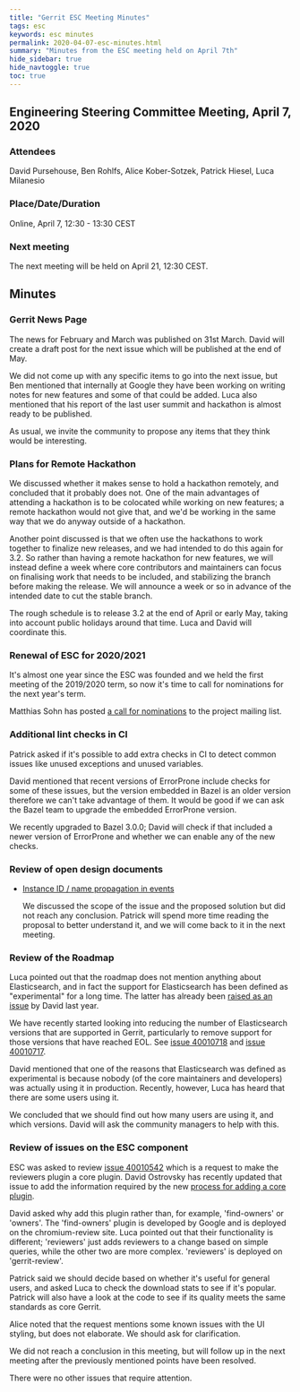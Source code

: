 ```yaml
---
title: "Gerrit ESC Meeting Minutes"
tags: esc
keywords: esc minutes
permalink: 2020-04-07-esc-minutes.html
summary: "Minutes from the ESC meeting held on April 7th"
hide_sidebar: true
hide_navtoggle: true
toc: true
---
```


## Engineering Steering Committee Meeting, April 7, 2020

### Attendees

David Pursehouse, Ben Rohlfs, Alice Kober-Sotzek, Patrick Hiesel, Luca Milanesio

### Place/Date/Duration

Online, April 7, 12:30 - 13:30 CEST

### Next meeting

The next meeting will be held on April 21, 12:30 CEST.

## Minutes

### Gerrit News Page

The news for February and March was published on 31st March. David will create a
draft post for the next issue which will be published at the end of May.

We did not come up with any specific items to go into the next issue, but Ben
mentioned that internally at Google they have been working on writing notes for
new features and some of that could be added. Luca also mentioned that his report
of the last user summit and hackathon is almost ready to be published.

As usual, we invite the community to propose any items that they think would
be interesting.

### Plans for Remote Hackathon

We discussed whether it makes sense to hold a hackathon remotely, and concluded
that it probably does not. One of the main advantages of attending a hackathon is
to be colocated while working on new features; a remote hackathon would not give
that, and we'd be working in the same way that we do anyway outside of a hackathon.

Another point discussed is that we often use the hackathons to work together to
finalize new releases, and we had intended to do this again for 3.2. So rather than
having a remote hackathon for new features, we will instead define a week where
core contributors and maintainers can focus on finalising work that needs to be
included, and stabilizing the branch before making the release. We will announce
a week or so in advance of the intended date to cut the stable branch.

The rough schedule is to release 3.2 at the end of April or early May, taking into
account public holidays around that time. Luca and David will coordinate this.

### Renewal of ESC for 2020/2021

It's almost one year since the ESC was founded and we held the first meeting
of the 2019/2020 term, so now it's time to call for nominations for the next
year's term.

Matthias Sohn has posted [a call for nominations](https://groups.google.com/forum/#!topic/repo-discuss/zHCT2IowQng)
to the project mailing list.

### Additional lint checks in CI

Patrick asked if it's possible to add extra checks in CI to detect common
issues like unused exceptions and unused variables.

David mentioned that recent versions of ErrorProne include checks for some of
these issues, but the version embedded in Bazel is an older version therefore
we can't take advantage of them. It would be good if we can ask the Bazel team
to upgrade the embedded ErrorProne version.

We recently upgraded to Bazel 3.0.0; David will check if that included a newer
version of ErrorProne and whether we can enable any of the new checks.

### Review of open design documents

* [Instance ID / name propagation in events](https://gerrit-review.googlesource.com/c/homepage/+/257972)

  We discussed the scope of the issue and the proposed solution but did not
  reach any conclusion. Patrick will spend more time reading the proposal to
  better understand it, and we will come back to it in the next meeting.

### Review of the Roadmap

Luca pointed out that the roadmap does not mention anything about Elasticsearch,
and in fact the support for Elasticsearch has been defined as "experimental" for
a long time. The latter has already been
[raised as an issue](https://issues.gerritcodereview.com/issues/40011610)
by David last year.

We have recently started looking into reducing the number of Elasticsearch
versions that are supported in Gerrit, particularly to remove support for those
versions that have reached EOL.  See [issue 40010718](https://issues.gerritcodereview.com/issues/40010718)
and [issue 40010717](https://issues.gerritcodereview.com/issues/40010717).

David mentioned that one of the reasons that Elasticsearch was defined as
experimental is because nobody (of the core maintainers and developers) was
actually using it in production. Recently, however, Luca has heard that there
are some users using it.

We concluded that we should find out how many users are using it, and which
versions. David will ask the community managers to help with this.

### Review of issues on the ESC component

ESC was asked to review [issue 40010542](https://issues.gerritcodereview.com/issues/40010542)
which is a request to make the reviewers plugin a core plugin. David Ostrovsky
has recently updated that issue to add the information required by the new
[process for adding a core plugin](https://gerrit-review.googlesource.com/c/gerrit/+/243027).

David asked why add this plugin rather than, for example, 'find-owners'
or 'owners'. The 'find-owners' plugin is developed by Google and is deployed
on the chromium-review site. Luca pointed out that their functionality is
different; 'reviewers' just adds reviewers to a change based on simple queries,
while the other two are more complex. 'reviewers' is deployed on 'gerrit-review'.

Patrick said we should decide based on whether it's useful for general users,
and asked Luca to check the download stats to see if it's popular. Patrick
will also have a look at the code to see if its quality meets the same standards
as core Gerrit.

Alice noted that the request mentions some known issues with the UI styling,
but does not elaborate. We should ask for clarification.

We did not reach a conclusion in this meeting, but will follow up in the
next meeting after the previously mentioned points have been resolved.

There were no other issues that require attention.

